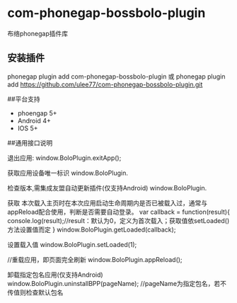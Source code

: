 # com-phonegap-bossbolo-plugin
布络phonegap插件库


## 安装插件
phonegap plugin add com-phonegap-bossbolo-plugin
或
phonegap plugin add https://github.com/ulee77/com-phonegap-bossbolo-plugin.git

##平台支持
- phoengap 5+
- Android 4+
- IOS 5+

##通用接口说明

退出应用:
window.BoloPlugin.exitApp();

获取应用设备唯一标识
window.BoloPlugin.

检查版本,需集成友盟自动更新插件(仅支持Android)
window.BoloPlugin.

获取 本次载入主页时在本次应用启动生命周期内是否已被载入过，通常与appReload配合使用，判断是否需要自动登录。
var callback = function(result){
    console.log(result);//result：默认为0，定义为首次载入；获取值依setLoaded()方法设置值而定
}
window.BoloPlugin.getLoaded(callback);

设置载入值
window.BoloPlugin.setLoaded(1);

//重载应用，即页面完全刷新
window.BoloPlugin.appReload();

卸载指定包名应用(仅支持Android)
window.BoloPlugin.uninstallBPP(pageName); //pageName为指定包名，若不传值则检查默认包名

